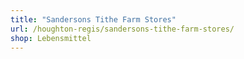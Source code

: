 ```yaml
---
title: "Sandersons Tithe Farm Stores"
url: /houghton-regis/sandersons-tithe-farm-stores/
shop: Lebensmittel
---
```


